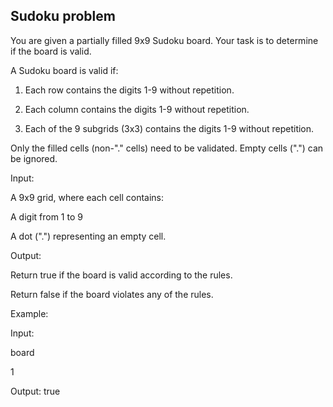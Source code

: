 ## Sudoku problem
You are given a partially filled 9x9 Sudoku board. Your task is to determine if the board is valid.

A Sudoku board is valid if:

1. Each row contains the digits 1-9 without repetition.

2. Each column contains the digits 1-9 without repetition.

3. Each of the 9 subgrids (3x3) contains the digits 1-9 without repetition.

Only the filled cells (non-"." cells) need to be validated. Empty cells (".") can be ignored.

Input:

A 9x9 grid, where each cell contains:

A digit from 1 to 9

A dot (".") representing an empty cell.

Output:

Return true if the board is valid according to the rules.

Return false if the board violates any of the rules.

Example:

Input:

board

1

Output: true
